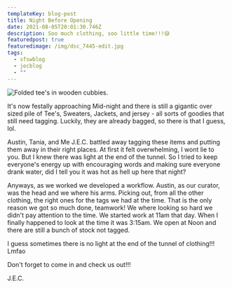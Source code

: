 ```yaml
---
templateKey: blog-post
title: Night Before Opening
date: 2021-08-05T20:01:30.746Z
description: Soo much clothing, soo little time!!!😅
featuredpost: true
featuredimage: /img/dsc_7445-edit.jpg
tags:
  - sfswblog
  - jecblog
  - ""
---
```

![Folded tee's in wooden cubbies.](/img/dsc_7445-edit.jpg "Subtle Flex Street wear folded and packed Tee's")

It's now festally approaching Mid-night and there is still a gigantic over sized pile of Tee's, Sweaters, Jackets, and jersey - all sorts of goodies that still need tagging. Luckily, they are already bagged, so there is that I guess, lol. 

Austin, Tania, and Me J.E.C. battled away tagging these items and putting them away in their right places. At first it felt overwhelming, I wont lie to you. But I knew there was light at the end of the tunnel. So I tried to keep everyone's  energy up with encouraging words and making sure everyone drank water, did I tell you it was hot as hell up here that night? 

Anyways, as we worked we developed a workflow. Austin, as our curator, was the head and we where his arms. Picking out, from all the other clothing, the right ones for the tags we had at the time. That is the only reason we got so much done, teamwork! We where looking so hard we didn't pay attention to the time. We started work at 11am that day. When I finally happened to look at the time it was 3:15am. We open at Noon and there are still a bunch of stock not tagged.

I guess sometimes there is no light at the end of the tunnel of clothing!!! Lmfao

Don't forget to come in and check us out!!!

J.E.C.